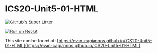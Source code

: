 # ICS20-Unit5-01-HTML
[![GitHub's Super Linter](https://github.com/evan-cagiannos/ICS20-Unit5-01-HTML/workflows/GitHub's%20Super%20Linter/badge.svg)](https://github.com/evan-cagiannos/ICS20-Unit5-01-HTML/actions)

[![Run on Repl.it](https://repl.it/badge/github/evan-cagiannos/ICS20-Unit5-01-HTML)](https://repl.it/github/evan-cagiannos/ICS20-Unit5-01-HTML)

This site can be found at: [https://evan-cagiannos.github.io/ICS20-Unit5-01-HTML](https://evan-cagiannos.github.io/ICS20-Unit5-01-HTML)
  
